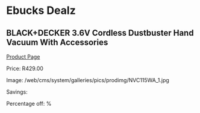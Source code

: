 
# Ebucks Dealz
## BLACK+DECKER 3.6V Cordless Dustbuster Hand Vacuum With Accessories
[Product Page](https://www.ebucks.com/web/shop/productSelected.do?prodId=1010933996&catId=998409624)

Price: R429.00

Image: /web/cms/system/galleries/pics/prodimg/NVC115WA_1.jpg

Savings: 

Percentage off: %
	